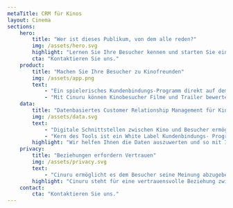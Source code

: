 ```yaml
---
metaTitle: CRM für Kinos
layout: Cinema
sections:
    hero:
        title: "Wer ist dieses Publikum, von dem alle reden?"
        img: /assets/hero.svg
        highlight: "Lernen Sie Ihre Besucher kennen und starten Sie eine Beziehung."
        cta: "Kontaktieren Sie uns."
    product:
        title: "Machen Sie Ihre Besucher zu Kinofreunden"
        img: /assets/app.png
        text:
            - "Ein spielerisches Kundenbindungs-Programm direkt auf dem Smartphone."
            - "Mit Cinuru können Kinobesucher Filme und Trailer bewerten, Punkte sammeln und gegen attraktive Prämien einlösen. Es entsteht so ein direkter Kanal zu Ihren Besuchern, über den Sie diese an ihre Lieblingsfilme zum Filmstart erinnern und sie mit besonderen Angeboten und Events ins Kino einladen können."
    data:
        title: "Datenbasiertes Customer Relationship Management für Kinos"
        img: /assets/data.svg
        text:
            - "Digitale Schnittstellen zwischen Kino und Besucher ermöglichen den Informationsaustausch entlang der gesamten Customer Journey. Lernen Sie Ihre Stammkunden kennen und gewinnen Sie neue."
            - "Kern des Tools ist ein White Label Kundenbindungs- Programm für ihr Kino. Hiermit können Ihre Besucher Trailer und Filme bewerten, Punkte sammeln und in attraktive Prämien einlösen."
        highlight: "Wir helfen Ihnen die Daten auszuwerten und so mit Ihren Besuchern in Kontakt zu treten."
    privacy:
        title: "Beziehungen erfordern Vertrauen"
        img: /assets/privacy.svg
        text:
            - "Cinuru ermöglicht es dem Besucher seine Meinung abzugeben und mit seinem Kino in Kontakt zu treten. Oberste Prämisse bei der Auswertung der Informationen ist die Zustimmung der einzelnen Nutzer sowie eine Offenheit beim Umgang mit den Daten."
        highlight: "Cinuru steht für eine vertrauensvolle Beziehung zwischen Kino und Besucher."
    contact:
        cta: "Kontaktieren Sie uns."
---
```

